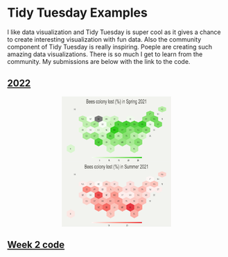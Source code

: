 <!DOCTYPE html>
<html>
<head>

<style>
 img {
  display: block;
  margin-left: auto;
  margin-right: auto;
  width: 50%;
}
</head>
<body>
 </style>

  <h1> Tidy Tuesday Examples </h1>
<p>
I like data visualization and Tidy Tuesday is super cool as it gives a chance to create interesting visualization with fun data. Also the community component of Tidy Tuesday is really inspiring. Poeple are creating such amazing data visualizations. There is so much I get to learn from the community. My submissions are below with the link to the code.
</p>
<h2> <a href= "https://github.com/vratchaudhary/TidyTuesday_data_viz/tree/master/2022"> 2022 </a> </h2>
 

<img src="https://github.com/vratchaudhary/TidyTuesday_data_viz/blob/master/2022/Week2/p.png" alt="Week 2"  width="300" height="300">
<h2> <a href= "https://github.com/vratchaudhary/TidyTuesday_data_viz/blob/master/2022/Week2/2022_week2.R"> Week 2 code </a> </h2>

 
 </body>
 </html>
